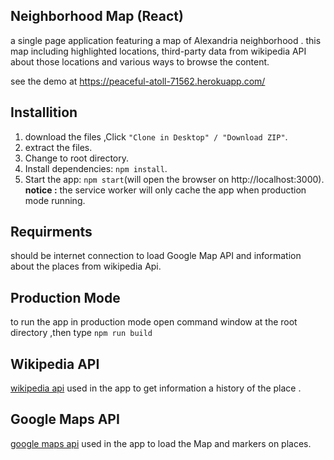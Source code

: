 ## Neighborhood Map (React)

 a single page application featuring a map of Alexandria neighborhood . this map including highlighted locations, third-party data from wikipedia API about those locations and various ways to browse the content.
 
 see the demo at https://peaceful-atoll-71562.herokuapp.com/
 
 ## Installition
 
 1. download the files ,Click `"Clone in Desktop" / "Download ZIP"`.
 2. extract the files.
 3. Change to root directory.
 4. Install dependencies: `npm install`.
 5. Start the app: `npm start`(will open the browser on http://localhost:3000).
    **notice :** the service worker will only cache the app when production mode running.
 
 ## Requirments
 
 should be internet connection to load Google Map API and information about the places from wikipedia Api.
 
 ## Production Mode
 
 to run the app in production mode open command window at the root directory ,then type `npm run build`
 
 ## Wikipedia API
 
 [wikipedia api](https://www.mediawiki.org/wiki/API:Main_page) used in the app to get information a history of the place .
 
 ## Google Maps API
 
 [google maps api](https://developers.google.com/maps/documentation/) used in the app to load the Map and markers on places.
